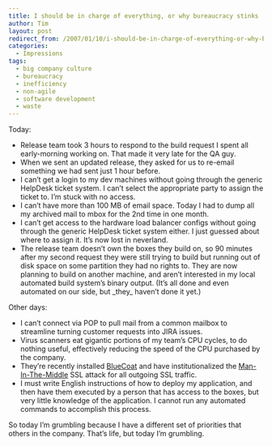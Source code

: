 ```yaml
---
title: I should be in charge of everything, or why bureaucracy stinks
author: Tim
layout: post
redirect_from: /2007/01/10/i-should-be-in-charge-of-everything-or-why-bureaucracy-stinks/
categories:
  - Impressions
tags:
  - big company culture
  - bureaucracy
  - inefficiency
  - non-agile
  - software development
  - waste
---
```

Today:

  * Release team took 3 hours to respond to the build request I spent all early-morning working on. That made it very late for the QA guy.
  * When we sent an updated release, they asked for us to re-email something we had sent just 1 hour before.
  * I can&#8217;t get a login to my dev machines without going through the generic HelpDesk ticket system. I can&#8217;t select the appropriate party to assign the ticket to. I&#8217;m stuck with no access.
  * I can&#8217;t have more than 100 MB of email space. Today I had to dump all my archived mail to mbox for the 2nd time in one month.
  * I can&#8217;t get access to the hardware load balancer configs without going through the generic HelpDesk ticket system either. I just guessed about where to assign it. It&#8217;s now lost in neverland.
  * The release team doesn&#8217;t own the boxes they build on, so 90 minutes after my second request they were still trying to build but running out of disk space on some partition they had no rights to. They are now planning to build on another machine, and aren&#8217;t interested in my local automated build system&#8217;s binary output. (It&#8217;s all done and even automated on our side, but \_they\_ haven&#8217;t done it yet.)

Other days:

  * I can&#8217;t connect via POP to pull mail from a common mailbox to streamline turning customer requests into JIRA issues.
  * Virus scanners eat gigantic portions of my team&#8217;s CPU cycles, to do nothing useful, effectively reducing the speed of the CPU purchased by the company.
  * They&#8217;re recently installed [BlueCoat][1] and have institutionalized the [Man-In-The-Middle][2] SSL attack for all outgoing SSL traffic.
  * I must write English instructions of how to deploy my application, and then have them executed by a person that has access to the boxes, but very little knowledge of the application. I cannot run any automated commands to accomplish this process.

So today I&#8217;m grumbling because I have a different set of priorities that others in the company. That&#8217;s life, but today I&#8217;m grumbling.

 [1]: http://www.bluecoat.com/
 [2]: http://en.wikipedia.org/wiki/Man_in_the_middle_attack
